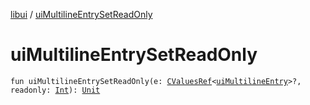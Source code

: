 [libui](index.md) / [uiMultilineEntrySetReadOnly](./ui-multiline-entry-set-read-only.md)

# uiMultilineEntrySetReadOnly

`fun uiMultilineEntrySetReadOnly(e: `[`CValuesRef`](../kotlinx.cinterop/-c-values-ref/index.md)`<`[`uiMultilineEntry`](ui-multiline-entry.md)`>?, readonly: `[`Int`](https://kotlinlang.org/api/latest/jvm/stdlib/kotlin/-int/index.html)`): `[`Unit`](https://kotlinlang.org/api/latest/jvm/stdlib/kotlin/-unit/index.html)